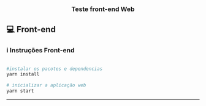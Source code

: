 

<h3 align="center">
  Teste front-end Web
</h3>

## :computer: Front-end

### :information_source: Instruções Front-end

```bash

#instalar os pacotes e dependencias
yarn install

# inicializar a aplicação web
yarn start
```
---
